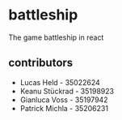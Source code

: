 # battleship
The game battleship in react

## contributors
- Lucas Held - 35022624
- Keanu Stückrad - 35198923
- Gianluca Voss - 35197942
- Patrick Michla - 35206231
